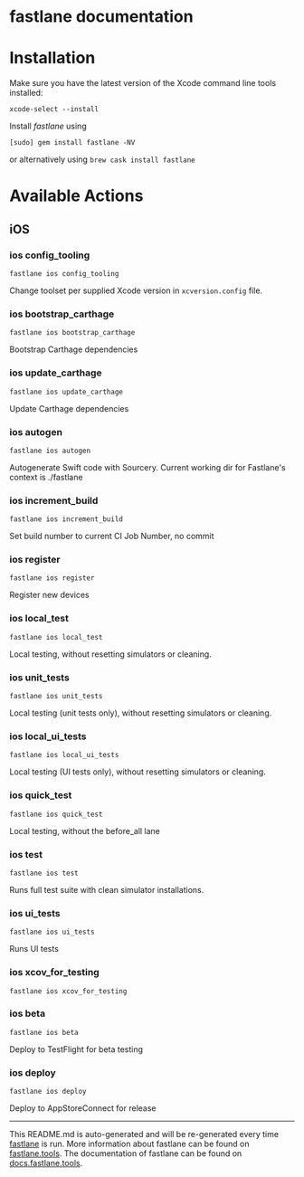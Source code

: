 fastlane documentation
================
# Installation

Make sure you have the latest version of the Xcode command line tools installed:

```
xcode-select --install
```

Install _fastlane_ using
```
[sudo] gem install fastlane -NV
```
or alternatively using `brew cask install fastlane`

# Available Actions
## iOS
### ios config_tooling
```
fastlane ios config_tooling
```
Change toolset per supplied Xcode version in `xcversion.config` file.
### ios bootstrap_carthage
```
fastlane ios bootstrap_carthage
```
Bootstrap Carthage dependencies
### ios update_carthage
```
fastlane ios update_carthage
```
Update Carthage dependencies
### ios autogen
```
fastlane ios autogen
```
Autogenerate Swift code with Sourcery. Current working dir for Fastlane's context is ./fastlane
### ios increment_build
```
fastlane ios increment_build
```
Set build number to current CI Job Number, no commit
### ios register
```
fastlane ios register
```
Register new devices
### ios local_test
```
fastlane ios local_test
```
Local testing, without resetting simulators or cleaning.
### ios unit_tests
```
fastlane ios unit_tests
```
Local testing (unit tests only), without resetting simulators or cleaning.
### ios local_ui_tests
```
fastlane ios local_ui_tests
```
Local testing (UI tests only), without resetting simulators or cleaning.
### ios quick_test
```
fastlane ios quick_test
```
Local testing, without the before_all lane
### ios test
```
fastlane ios test
```
Runs full test suite with clean simulator installations.
### ios ui_tests
```
fastlane ios ui_tests
```
Runs UI tests
### ios xcov_for_testing
```
fastlane ios xcov_for_testing
```

### ios beta
```
fastlane ios beta
```
Deploy to TestFlight for beta testing
### ios deploy
```
fastlane ios deploy
```
Deploy to AppStoreConnect for release

----

This README.md is auto-generated and will be re-generated every time [fastlane](https://fastlane.tools) is run.
More information about fastlane can be found on [fastlane.tools](https://fastlane.tools).
The documentation of fastlane can be found on [docs.fastlane.tools](https://docs.fastlane.tools).
